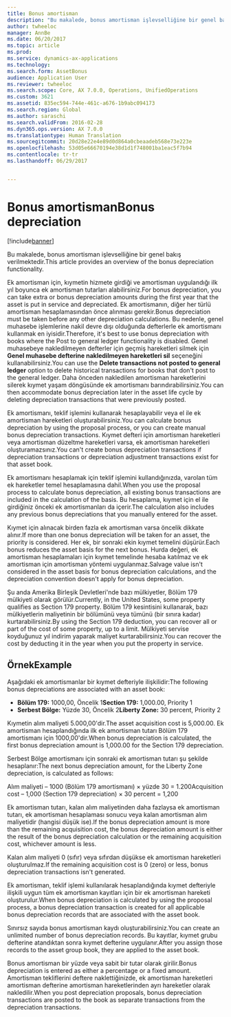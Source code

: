 ```yaml
---
title: Bonus amortisman
description: "Bu makalede, bonus amortisman işlevselliğine bir genel bakış verilmektedir."
author: twheeloc
manager: AnnBe
ms.date: 06/20/2017
ms.topic: article
ms.prod: 
ms.service: dynamics-ax-applications
ms.technology: 
ms.search.form: AssetBonus
audience: Application User
ms.reviewer: twheeloc
ms.search.scope: Core, AX 7.0.0, Operations, UnifiedOperations
ms.custom: 3621
ms.assetid: 835ec594-744e-461c-a676-1b9abc094173
ms.search.region: Global
ms.author: saraschi
ms.search.validFrom: 2016-02-28
ms.dyn365.ops.version: AX 7.0.0
ms.translationtype: Human Translation
ms.sourcegitcommit: 20d28e22e4e89d0d864a0cbeaadeb568e73e223e
ms.openlocfilehash: 53d05e66670194e38d1d1f748001ba1eac5f7b94
ms.contentlocale: tr-tr
ms.lasthandoff: 06/29/2017


---
```


# <a name="bonus-depreciation"></a><span data-ttu-id="5d750-103">Bonus amortisman</span><span class="sxs-lookup"><span data-stu-id="5d750-103">Bonus depreciation</span></span>

[!include[banner](../includes/banner.md)]


<span data-ttu-id="5d750-104">Bu makalede, bonus amortisman işlevselliğine bir genel bakış verilmektedir.</span><span class="sxs-lookup"><span data-stu-id="5d750-104">This article provides an overview of the bonus depreciation functionality.</span></span>

<span data-ttu-id="5d750-105">Ek amortisman için, kıymetin hizmete girdiği ve amortisman uygulandığı ilk yıl boyunca ek amortisman tutarları alabilirsiniz.</span><span class="sxs-lookup"><span data-stu-id="5d750-105">For bonus depreciation, you can take extra or bonus depreciation amounts during the first year that the asset is put in service and depreciated.</span></span> <span data-ttu-id="5d750-106">Ek amortismanın, diğer her türlü amortisman hesaplamasından önce alınması gerekir.</span><span class="sxs-lookup"><span data-stu-id="5d750-106">Bonus depreciation must be taken before any other depreciation calculations.</span></span> <span data-ttu-id="5d750-107">Bu nedenle, genel muhasebe işlemlerine nakil devre dışı olduğunda defterlerle ek amortismanı kullanmak en iyisidir.</span><span class="sxs-lookup"><span data-stu-id="5d750-107">Therefore, it's best to use bonus depreciation with books where the Post to general ledger functionality is disabled.</span></span> <span data-ttu-id="5d750-108">Genel muhasebeye nakledilmeyen defterler için geçmiş hareketleri silmek için **Genel muhasebe defterine nakledilmeyen hareketleri sil** seçeneğini kullanabilirsiniz.</span><span class="sxs-lookup"><span data-stu-id="5d750-108">You can use the **Delete transactions not posted to general ledger** option to delete historical transactions for books that don't post to the general ledger.</span></span> <span data-ttu-id="5d750-109">Daha önceden nakledilen amortisman hareketlerini silerek kıymet yaşam döngüsünde ek amortismanı barındırabilirsiniz.</span><span class="sxs-lookup"><span data-stu-id="5d750-109">You can then accommodate bonus depreciation later in the asset life cycle by deleting depreciation transactions that were previously posted.</span></span> 

<span data-ttu-id="5d750-110">Ek amortismanı, teklif işlemini kullanarak hesaplayabilir veya el ile ek amortisman hareketleri oluşturabilirsiniz.</span><span class="sxs-lookup"><span data-stu-id="5d750-110">You can calculate bonus depreciation by using the proposal process, or you can create manual bonus depreciation transactions.</span></span> <span data-ttu-id="5d750-111">Kıymet defteri için amortisman hareketleri veya amortisman düzeltme hareketleri varsa, ek amortisman hareketleri oluşturamazsınız.</span><span class="sxs-lookup"><span data-stu-id="5d750-111">You can't create bonus depreciation transactions if depreciation transactions or depreciation adjustment transactions exist for that asset book.</span></span>

<span data-ttu-id="5d750-112">Ek amortismanı hesaplamak için teklif işlemini kullandığınızda, varolan tüm ek hareketler temel hesaplamasına dahil.</span><span class="sxs-lookup"><span data-stu-id="5d750-112">When you use the proposal process to calculate bonus depreciation, all existing bonus transactions are included in the calculation of the basis.</span></span> <span data-ttu-id="5d750-113">Bu hesaplama, kıymet için el ile girdiğiniz önceki ek amortismanları da içerir.</span><span class="sxs-lookup"><span data-stu-id="5d750-113">The calculation also includes any previous bonus depreciations that you manually entered for the asset.</span></span> 

<span data-ttu-id="5d750-114">Kıymet için alınacak birden fazla ek amortisman varsa öncelik dikkate alınır.</span><span class="sxs-lookup"><span data-stu-id="5d750-114">If more than one bonus depreciation will be taken for an asset, the priority is considered.</span></span> <span data-ttu-id="5d750-115">Her ek, bir sonraki ekin kıymet temelini düşürür.</span><span class="sxs-lookup"><span data-stu-id="5d750-115">Each bonus reduces the asset basis for the next bonus.</span></span> <span data-ttu-id="5d750-116">Hurda değeri, ek amortisman hesaplamaları için kıymet temelinde hesaba katılmaz ve ek amortisman için amortisman yöntemi uygulanmaz.</span><span class="sxs-lookup"><span data-stu-id="5d750-116">Salvage value isn't considered in the asset basis for bonus depreciation calculations, and the depreciation convention doesn't apply for bonus depreciation.</span></span> 

<span data-ttu-id="5d750-117">Şu anda Amerika Birleşik Devletleri'nde bazı mülkiyetler, Bölüm 179 mülkiyeti olarak görülür.</span><span class="sxs-lookup"><span data-stu-id="5d750-117">Currently, in the United States, some property qualifies as Section 179 property.</span></span> <span data-ttu-id="5d750-118">Bölüm 179 kesintisini kullanarak, bazı mülkiyetlerin maliyetinin bir bölümünü veya tümünü (bir sınıra kadar) kurtarabilirsiniz.</span><span class="sxs-lookup"><span data-stu-id="5d750-118">By using the Section 179 deduction, you can recover all or part of the cost of some property, up to a limit.</span></span> <span data-ttu-id="5d750-119">Mülkiyeti servise koyduğunuz yıl indirim yaparak maliyet kurtarabilirsiniz.</span><span class="sxs-lookup"><span data-stu-id="5d750-119">You can recover the cost by deducting it in the year when you put the property in service.</span></span>

## <a name="example"></a><span data-ttu-id="5d750-120">Örnek</span><span class="sxs-lookup"><span data-stu-id="5d750-120">Example</span></span>
<span data-ttu-id="5d750-121">Aşağıdaki ek amortismanlar bir kıymet defteriyle ilişkilidir:</span><span class="sxs-lookup"><span data-stu-id="5d750-121">The following bonus depreciations are associated with an asset book:</span></span>

-   <span data-ttu-id="5d750-122">**Bölüm 179:** 1000,00, Öncelik 1</span><span class="sxs-lookup"><span data-stu-id="5d750-122">**Section 179:** 1,000.00, Priority 1</span></span>
-   <span data-ttu-id="5d750-123">**Serbest Bölge:** Yüzde 30, Öncelik 2</span><span class="sxs-lookup"><span data-stu-id="5d750-123">**Liberty Zone:** 30 percent, Priority 2</span></span>

<span data-ttu-id="5d750-124">Kıymetin alım maliyeti 5.000,00'dir.</span><span class="sxs-lookup"><span data-stu-id="5d750-124">The asset acquisition cost is 5,000.00.</span></span> <span data-ttu-id="5d750-125">Ek amortisman hesaplandığında ilk ek amortisman tutarı Bölüm 179 amortismanı için 1000,00'dir.</span><span class="sxs-lookup"><span data-stu-id="5d750-125">When bonus depreciation is calculated, the first bonus depreciation amount is 1,000.00 for the Section 179 depreciation.</span></span> 

<span data-ttu-id="5d750-126">Serbest Bölge amortismanı için sonraki ek amortisman tutarı şu şekilde hesaplanır:</span><span class="sxs-lookup"><span data-stu-id="5d750-126">The next bonus depreciation amount, for the Liberty Zone depreciation, is calculated as follows:</span></span> 

<span data-ttu-id="5d750-127">Alım maliyeti – 1000 (Bölüm 179 amortismanı) × yüzde 30 = 1.200</span><span class="sxs-lookup"><span data-stu-id="5d750-127">Acquisition cost – 1,000 (Section 179 depreciation) × 30 percent = 1,200</span></span> 

<span data-ttu-id="5d750-128">Ek amortisman tutarı, kalan alım maliyetinden daha fazlaysa ek amortisman tutarı, ek amortisman hesaplaması sonucu veya kalan amortisman alım maliyetidir (hangisi düşük ise).</span><span class="sxs-lookup"><span data-stu-id="5d750-128">If the bonus depreciation amount is more than the remaining acquisition cost, the bonus depreciation amount is either the result of the bonus depreciation calculation or the remaining acquisition cost, whichever amount is less.</span></span> 

<span data-ttu-id="5d750-129">Kalan alım maliyeti 0 (sıfır) veya sıfırdan düşükse ek amortisman hareketleri oluşturulmaz.</span><span class="sxs-lookup"><span data-stu-id="5d750-129">If the remaining acquisition cost is 0 (zero) or less, bonus depreciation transactions isn't generated.</span></span> 

<span data-ttu-id="5d750-130">Ek amortisman, teklif işlemi kullanılarak hesaplandığında kıymet defteriyle ilişkili uygun tüm ek amortisman kayıtları için bir ek amortisman hareketi oluşturulur.</span><span class="sxs-lookup"><span data-stu-id="5d750-130">When bonus depreciation is calculated by using the proposal process, a bonus depreciation transaction is created for all applicable bonus depreciation records that are associated with the asset book.</span></span> 

<span data-ttu-id="5d750-131">Sınırsız sayıda bonus amortisman kaydı oluşturabilirsiniz.</span><span class="sxs-lookup"><span data-stu-id="5d750-131">You can create an unlimited number of bonus depreciation records.</span></span> <span data-ttu-id="5d750-132">Bu kayıtlar, kıymet grubu defterine atandıktan sonra kıymet defterine uygulanır.</span><span class="sxs-lookup"><span data-stu-id="5d750-132">After you assign those records to the asset group book, they are applied to the asset book.</span></span> 

<span data-ttu-id="5d750-133">Bonus amortisman bir yüzde veya sabit bir tutar olarak girilir.</span><span class="sxs-lookup"><span data-stu-id="5d750-133">Bonus depreciation is entered as either a percentage or a fixed amount.</span></span> <span data-ttu-id="5d750-134">Amortisman tekliflerini deftere naklettiğinizde, ek amortisman hareketleri amortisman defterine amortisman hareketlerinden ayrı hareketler olarak nakledilir.</span><span class="sxs-lookup"><span data-stu-id="5d750-134">When you post depreciation proposals, bonus depreciation transactions are posted to the book as separate transactions from the depreciation transactions.</span></span>




